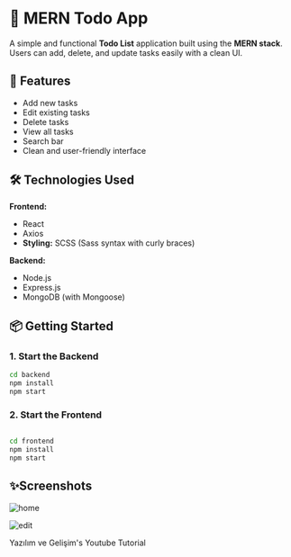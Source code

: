 # 📝 MERN Todo App

A simple and functional **Todo List** application built using the **MERN stack**. Users can add, delete, and update tasks easily with a clean UI.

## 🚀 Features

- Add new tasks
- Edit existing tasks
- Delete tasks
- View all tasks
- Search bar
- Clean and user-friendly interface

## 🛠️ Technologies Used

**Frontend:**
- React
- Axios
- **Styling:** SCSS (Sass syntax with curly braces)


**Backend:**
- Node.js
- Express.js
- MongoDB (with Mongoose)

## 📦 Getting Started

### 1. Start the Backend

```bash
cd backend
npm install
npm start
```

### 2. Start the Frontend

```bash

cd frontend
npm install
npm start
```

## ✨Screenshots
![home](https://github.com/user-attachments/assets/f7c98fea-dd4f-4d58-a5e6-de594bc6b484)

![edit](https://github.com/user-attachments/assets/af5b71db-efee-4b10-9590-a3bf1ddf2988)

Yazılım ve Gelişim's Youtube Tutorial
